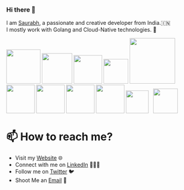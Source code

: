 ### Hi there 👋

<!--
**itsksaurabh/itsksaurabh** is a ✨ _special_ ✨ repository because its `README.md` (this file) appears on your GitHub profile.
-->

I am [Saurabh](https://www.kumar-saurabh.com/), a passionate and creative developer from India.🇮🇳 <br>
I mostly work with Golang and Cloud-Native technologies. 🚀


<p float="left">
  <img src="https://raw.githubusercontent.com/itsksaurabh/itsksaurabh/master/assets/golang.gif"  height="90" />
  <img src="https://raw.githubusercontent.com/itsksaurabh/itsksaurabh/master/assets/docker.gif"  height="80" /> 
  <img src="https://raw.githubusercontent.com/itsksaurabh/itsksaurabh/master/assets/k8s.gif"  height="75" />
  <img src="https://raw.githubusercontent.com/itsksaurabh/itsksaurabh/master/assets/cicd.gif"  height="65" />
  <img src="https://raw.githubusercontent.com/itsksaurabh/itsksaurabh/master/assets/terraform.gif" width="120" />
  <img src="https://raw.githubusercontent.com/itsksaurabh/itsksaurabh/master/assets/helm.gif"  height="75" />
  <img src="https://raw.githubusercontent.com/itsksaurabh/itsksaurabh/master/assets/grpc.gif"  height="75" />
  <img src="https://raw.githubusercontent.com/itsksaurabh/itsksaurabh/master/assets/do.gif"  height="75" />
  <img src="https://raw.githubusercontent.com/itsksaurabh/itsksaurabh/master/assets/aws.gif"  height="75" />
  <img src="https://raw.githubusercontent.com/itsksaurabh/itsksaurabh/master/assets/grafana.gif" height="60" />&nbsp;&nbsp;
  <img src="https://raw.githubusercontent.com/itsksaurabh/itsksaurabh/master/assets/prometheus.gif" height="65" />
</p>


# 📫 How to reach me?

 - Visit my [Website](www.kumar-saurabh.com) 🌐
 - Connect with me on [LinkedIn](https://www.linkedin.com/in/itsksaurabh/) 👨🏻‍💻
 - Follow me on [Twitter](https://twitter.com/itsksaurabh) 🐦
 - Shoot Me an [Email](mailto:itsksaurabh@gmail.com) 💌
